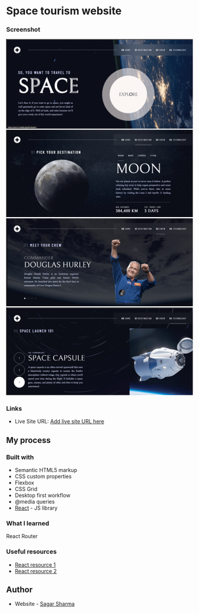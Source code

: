 # Space tourism website

### Screenshot
![](./site-preview-images/Screenshot1-min.png)
<br/>
![](./site-preview-images/Screenshot2-min.png)
<br/>
![](./site-preview-images/Screenshot3-min.png)
<br/>
![](./site-preview-images/Screenshot4-min.png)
<br/>



### Links

- Live Site URL: [Add live site URL here](https://your-live-site-url.com)

## My process

### Built with

- Semantic HTML5 markup
- CSS custom properties
- Flexbox
- CSS Grid
- Desktop first workflow
- @media queries
- [React](https://reactjs.org/) - JS library

### What I learned

React Router

### Useful resources

- [React resource 1](https://scrimba.com/learn/learnreact) 
- [React resource 2](https://www.youtube.com/c/Codevolution) 

## Author

- Website - [Sagar Sharma](https://sagar-io.github.io/)
